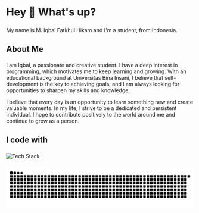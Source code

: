 <h1 align="left">Hey 👋 What's up?</h1>

###

<p align="left">My name is M. Iqbal Fatkhul Hikam and I'm a student, from Indonesia.</p>

###

<h2 align="left">About Me</h2>

###

<p align="left">
I am Iqbal, a passionate and creative student. I have a deep interest in programming, which motivates me to keep learning and growing. With an educational background at Universitas Bina Insani, I believe that self-development is the key to achieving goals, and I am always looking for opportunities to sharpen my skills and knowledge.

I believe that every day is an opportunity to learn something new and create valuable moments. In my life, I strive to be a dedicated and persistent individual. I hope to contribute positively to the world around me and continue to grow as a person.
</p>

###

<h2 align="left">I code with</h2>

###

<p align="left">
  <img src="https://skillicons.dev/icons?i=python,javascript,mysql,express,nodejs,git" alt="Tech Stack"/>
</p>


###

<img src="https://github.com/iqbalhikam/iqbal.readmi/blob/output/snake.svg" alt="Snake animation" />

###
